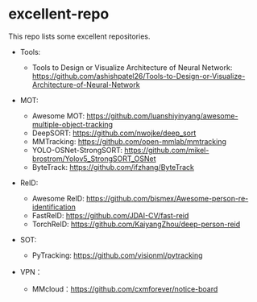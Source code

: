 # excellent-repo
This repo lists some excellent repositories.

- Tools:
  - Tools to Design or Visualize Architecture of Neural Network: https://github.com/ashishpatel26/Tools-to-Design-or-Visualize-Architecture-of-Neural-Network

- MOT:
  - Awesome MOT: https://github.com/luanshiyinyang/awesome-multiple-object-tracking
  - DeepSORT: https://github.com/nwojke/deep_sort
  - MMTracking: https://github.com/open-mmlab/mmtracking
  - YOLO-OSNet-StrongSORT: https://github.com/mikel-brostrom/Yolov5_StrongSORT_OSNet
  - ByteTrack: https://github.com/ifzhang/ByteTrack

- ReID: 
  - Awesome ReID: https://github.com/bismex/Awesome-person-re-identification
  - FastReID: https://github.com/JDAI-CV/fast-reid
  - TorchReID: https://github.com/KaiyangZhou/deep-person-reid

- SOT:
  - PyTracking: https://github.com/visionml/pytracking

- VPN：
  - MMcloud：https://github.com/cxmforever/notice-board
